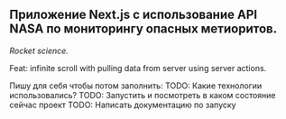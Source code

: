 ## Приложение Next.js с использование API NASA по мониторингу опасных метиоритов. 
*Rocket science.*

Feat: infinite scroll with pulling data from server using server actions. 

Пишу для себя чтобы потом заполнить:
TODO: Какие технологии иcпользовались?
TODO: Запустить и посмотреть в каком состояние сейчас проект 
TODO: Написать документацию по запуску
